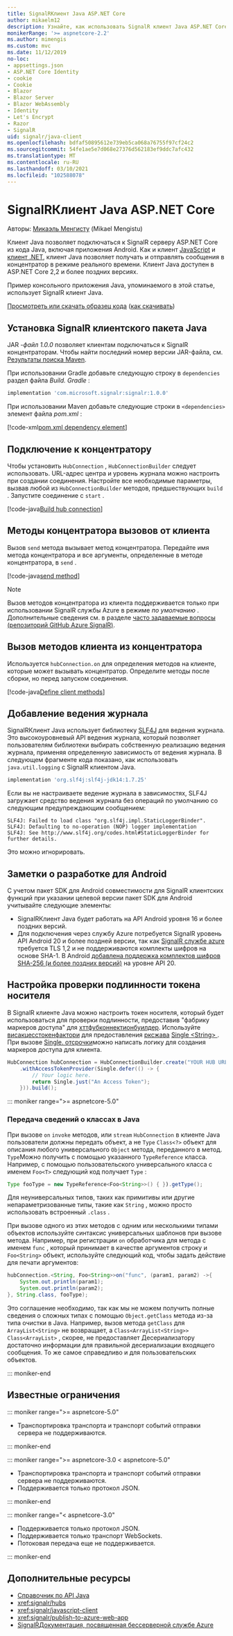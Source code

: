 ```yaml
---
title: SignalRКлиент Java ASP.NET Core
author: mikaelm12
description: Узнайте, как использовать SignalR клиент Java ASP.NET Core.
monikerRange: '>= aspnetcore-2.2'
ms.author: mimengis
ms.custom: mvc
ms.date: 11/12/2019
no-loc:
- appsettings.json
- ASP.NET Core Identity
- cookie
- Cookie
- Blazor
- Blazor Server
- Blazor WebAssembly
- Identity
- Let's Encrypt
- Razor
- SignalR
uid: signalr/java-client
ms.openlocfilehash: bdfaf50895612e739eb5ca068a76755f97cf24c2
ms.sourcegitcommit: 54fe1ae5e7d068e27376d562183ef9ddc7afc432
ms.translationtype: MT
ms.contentlocale: ru-RU
ms.lasthandoff: 03/10/2021
ms.locfileid: "102588078"
---
```

# <a name="aspnet-core-signalr-java-client"></a>SignalRКлиент Java ASP.NET Core

Авторы: [Микаэль Менгисту](https://twitter.com/MikaelM_12) (Mikael Mengistu)

Клиент Java позволяет подключаться к SignalR серверу ASP.NET Core из кода Java, включая приложения Android. Как и клиент [JavaScript](xref:signalr/javascript-client) и [клиент .NET](xref:signalr/dotnet-client), клиент Java позволяет получать и отправлять сообщения в концентратор в режиме реального времени. Клиент Java доступен в ASP.NET Core 2,2 и более поздних версиях.

Пример консольного приложения Java, упоминаемого в этой статье, использует SignalR клиент Java.

[Просмотреть или скачать образец кода](https://github.com/dotnet/AspNetCore.Docs/tree/main/aspnetcore/signalr/java-client/sample) ([как скачивать](xref:index#how-to-download-a-sample))

## <a name="install-the-signalr-java-client-package"></a>Установка SignalR клиентского пакета Java

JAR *-файл 1.0.0* позволяет клиентам подключаться к SignalR концентраторам. Чтобы найти последний номер версии JAR-файла, см. [Результаты поиска Maven](https://search.maven.org/search?q=g:com.microsoft.signalr%20AND%20a:signalr).

При использовании Gradle добавьте следующую строку в `dependencies` раздел файла *Build. Gradle* :

```gradle
implementation 'com.microsoft.signalr:signalr:1.0.0'
```

При использовании Maven добавьте следующие строки в `<dependencies>` элемент файла *pom.xml* :

[!code-xml[pom.xml dependency element](java-client/sample/pom.xml?name=snippet_dependencyElement)]

## <a name="connect-to-a-hub"></a>Подключение к концентратору

Чтобы установить `HubConnection` , `HubConnectionBuilder` следует использовать. URL-адрес центра и уровень журнала можно настроить при создании соединения. Настройте все необходимые параметры, вызвав любой из `HubConnectionBuilder` методов, предшествующих `build` . Запустите соединение с `start` .

[!code-java[Build hub connection](java-client/sample/src/main/java/Chat.java?range=16-17)]

## <a name="call-hub-methods-from-client"></a>Методы концентратора вызовов от клиента

Вызов `send` метода вызывает метод концентратора. Передайте имя метода концентратора и все аргументы, определенные в методе концентратора, в `send` .

[!code-java[send method](java-client/sample/src/main/java/Chat.java?range=28)]

> [!NOTE]
> Вызов методов концентратора из клиента поддерживается только при использовании SignalR службы Azure в режиме *по умолчанию* . Дополнительные сведения см. в разделе [часто задаваемые вопросы (репозиторий GitHub Azure SignalR)](https://github.com/Azure/azure-signalr/blob/dev/docs/faq.md#what-is-the-meaning-of-service-mode-defaultserverlessclassic-how-can-i-choose).

## <a name="call-client-methods-from-hub"></a>Вызов методов клиента из концентратора

Используется `hubConnection.on` для определения методов на клиенте, которые может вызывать концентратор. Определите методы после сборки, но перед запуском соединения.

[!code-java[Define client methods](java-client/sample/src/main/java/Chat.java?range=19-21)]

## <a name="add-logging"></a>Добавление ведения журнала

SignalRКлиент Java использует библиотеку [SLF4J](https://www.slf4j.org/) для ведения журнала. Это высокоуровневый API ведения журнала, который позволяет пользователям библиотеки выбирать собственную реализацию ведения журнала, применяя определенную зависимость от ведения журнала. В следующем фрагменте кода показано, как использовать `java.util.logging` с SignalR клиентом Java.

```gradle
implementation 'org.slf4j:slf4j-jdk14:1.7.25'
```

Если вы не настраиваете ведение журнала в зависимостях, SLF4J загружает средство ведения журнала без операций по умолчанию со следующим предупреждающим сообщением:

```
SLF4J: Failed to load class "org.slf4j.impl.StaticLoggerBinder".
SLF4J: Defaulting to no-operation (NOP) logger implementation
SLF4J: See http://www.slf4j.org/codes.html#StaticLoggerBinder for further details.
```

Это можно игнорировать.

## <a name="android-development-notes"></a>Заметки о разработке для Android

С учетом пакет SDK для Android совместимости для SignalR клиентских функций при указании целевой версии пакет SDK для Android учитывайте следующие элементы:

* SignalRКлиент Java будет работать на API Android уровня 16 и более поздних версий.
* Для подключения через службу Azure потребуется SignalR уровень API Android 20 и более поздней версии, так как [ SignalR службе azure](/azure/azure-signalr/signalr-overview) требуется TLS 1,2 и не поддерживаются комплекты шифров на основе SHA-1. В Android [добавлена поддержка комплектов шифров SHA-256 (и более поздних версий)](https://developer.android.com/reference/javax/net/ssl/SSLSocket) на уровне API 20.

## <a name="configure-bearer-token-authentication"></a>Настройка проверки подлинности токена носителя

В SignalR клиенте Java можно настроить токен носителя, который будет использоваться для проверки подлинности, предоставив "фабрику маркеров доступа" для [хттфубконнектионбуилдер](/java/api/com.microsoft.signalr.httphubconnectionbuilder?view=aspnet-signalr-java). Используйте [висакцесстокенфактори](/java/api/com.microsoft.signalr.httphubconnectionbuilder.withaccesstokenprovider?view=aspnet-signalr-java#com_microsoft_signalr__http_hub_connection_builder_withAccessTokenProvider_Single_String__) для предоставления [рксжава](https://github.com/ReactiveX/RxJava) [Single \<String> ](https://reactivex.io/documentation/single.html). При вызове [Single. отсрочки](https://reactivex.io/RxJava/javadoc/io/reactivex/Single.html#defer-java.util.concurrent.Callable-)можно написать логику для создания маркеров доступа для клиента.

```java
HubConnection hubConnection = HubConnectionBuilder.create("YOUR HUB URL HERE")
    .withAccessTokenProvider(Single.defer(() -> {
        // Your logic here.
        return Single.just("An Access Token");
    })).build();
```

::: moniker range=">= aspnetcore-5.0"

### <a name="passing-class-information-in-java"></a>Передача сведений о классах в Java

При вызове `on` `invoke` методов, или `stream` `HubConnection` в клиенте Java пользователи должны передать объект, а не `Type` `Class<?>` объект для описания любого универсального `Object` метода, переданного в метод. `Type`Можно получить с помощью указанного `TypeReference` класса. Например, с помощью пользовательского универсального класса с именем `Foo<T>` следующий код получает `Type` :

```java
Type fooType = new TypeReference<Foo<String>>() { }).getType();
```

Для неуниверсальных типов, таких как примитивы или другие непараметризованные типы, такие как `String` , можно просто использовать встроенный `.class` .

При вызове одного из этих методов с одним или несколькими типами объектов используйте синтаксис универсальных шаблонов при вызове метода. Например, при регистрации `on` обработчика для метода с именем `func` , который принимает в качестве аргументов строку и `Foo<String>` объект, используйте следующий код, чтобы задать действие для печати аргументов:

```java
hubConnection.<String, Foo<String>>on("func", (param1, param2) ->{
    System.out.println(param1);
    System.out.println(param2);
}, String.class, fooType);
```

Это соглашение необходимо, так как мы не можем получить полные сведения о сложных типах с помощью `Object.getClass` метода из-за типа очистки в Java. Например, вызов метода `getClass` для `ArrayList<String>` не возвращает, а `Class<ArrayList<String>>` `Class<ArrayList>` , скорее, не предоставляет Десериализатору достаточно информации для правильной десериализации входящего сообщения. То же самое справедливо и для пользовательских объектов.

::: moniker-end

## <a name="known-limitations"></a>Известные ограничения

::: moniker range=">= aspnetcore-5.0"

* Транспортировка транспорта и транспорт событий отправки сервера не поддерживаются.

::: moniker-end

::: moniker range=">= aspnetcore-3.0 < aspnetcore-5.0"

* Транспортировка транспорта и транспорт событий отправки сервера не поддерживаются.
* Поддерживается только протокол JSON.

::: moniker-end

::: moniker range="< aspnetcore-3.0"

* Поддерживается только протокол JSON.
* Поддерживается только транспорт WebSockets.
* Потоковая передача еще не поддерживается.

::: moniker-end

## <a name="additional-resources"></a>Дополнительные ресурсы

* [Справочник по API Java](/java/api/com.microsoft.signalr?view=aspnet-signalr-java)
* <xref:signalr/hubs>
* <xref:signalr/javascript-client>
* <xref:signalr/publish-to-azure-web-app>
* [SignalRДокументация, посвященная бессерверной службе Azure](/azure/azure-signalr/signalr-concept-serverless-development-config)

